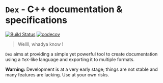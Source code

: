 

# `Dex` - C++ documentation & specifications

[![Build Status](https://travis-ci.org/bandicode/dex.svg?branch=master)](https://travis-ci.org/bandicode/dex)
[![codecov](https://codecov.io/gh/bandicode/dex/branch/master/graph/badge.svg?token=GfrJWRlYwn)](https://codecov.io/gh/bandicode/dex)

> Wellll, whadya know !

`Dex` aims at providing a simple yet powerful tool to create documentation using a 
`TeX`-like language and exporting it to multiple formats.

**Warning:** Development is at a very early stage; things are not stable and many features 
are lacking. Use at your own risks.

